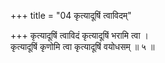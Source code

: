 +++
title = "04 कृत्यादूषिं त्वाविदम्"

+++
कृत्यादूषिं त्वाविदं कृत्यादूषिं भरामि त्वा ।  
कृत्यादूषिं कृणोमि त्वा कृत्यादूषिं वयोधसम् ॥ ५ ॥